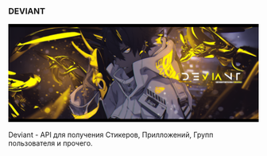 ### DEVIANT 
![alt tag](Deviant.png "Баннер")


<p align="center">
  
Deviant - API для получения Стикеров, Прилложений, Групп пользователя и прочего.

